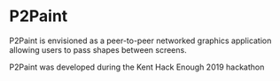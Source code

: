 # P2Paint

P2Paint is envisioned as a peer-to-peer networked graphics application allowing users to pass shapes between screens.

P2Paint was developed during the Kent Hack Enough 2019 hackathon
